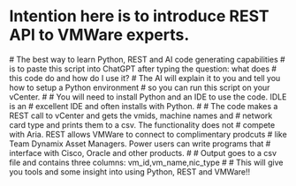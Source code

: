#
<h1>Intention here is to introduce REST API to VMWare experts.</h1> 
#   The best way to learn Python, REST and AI code generating capabilities
#   is to paste this script into ChatGPT after typing the question:  what does
#   this code do and how do I use it?  
#   The AI will explain it to you and tell you how to setup a Python environment
#   so you can run this script on your vCenter.
#
#   You will need to install Python and an IDE to use the code.  IDLE is an
#   excellent IDE and often installs with Python.
#
#   The code makes a REST call to vCenter and gets the vmids, machine names and
#   network card type and prints them to a csv.  The functionality does not 
#   compete with Aria.  REST allows VMWare to connect to complimentary prodcuts
#   like Team Dynamix Asset Managers.  Power users can write programs that
#   interface with Cisco, Oracle and other products.  
#
#   Output goes to a csv file and contains three columns:  vm_id,vm_name,nic_type
#   
#   This will give you tools and some insight into using Python, REST and VMWare!!
